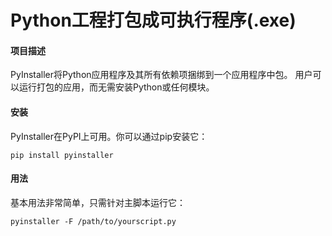 # Python工程打包成可执行程序(.exe)

#### 项目描述

PyInstaller将Python应用程序及其所有依赖项捆绑到一个应用程序中包。
用户可以运行打包的应用，而无需安装Python或任何模块。

#### 安装

PyInstaller在PyPI上可用。你可以通过pip安装它：

```
pip install pyinstaller
```

#### 用法

基本用法非常简单，只需针对主脚本运行它：

```
pyinstaller -F /path/to/yourscript.py
```

